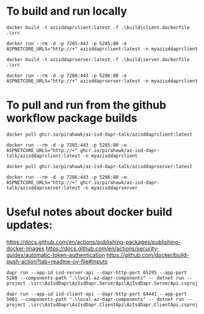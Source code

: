 # To build and run locally

```
docker build -t azisddaprclient:latest -f .\build\client.dockerfile .\src

docker run --rm -d -p 7285:443 -p 5285:80 -e ASPNETCORE_URLS="http://+" azisddaprclient:latest -n myazisddaprclient

docker build -t azisddaprserver:latest -f .\build\server.dockerfile .\src

docker run --rm -d -p 7286:443 -p 5286:80 -e ASPNETCORE_URLS="http://+" azisddaprserver:latest -n myazisddaprclient

```


# To pull and run from the github workflow package builds

```
docker pull ghcr.io/pirahawk/az-isd-dapr-talk/azisddaprclient:latest

docker run --rm -d -p 7285:443 -p 5285:80 -e ASPNETCORE_URLS="http://+" ghcr.io/pirahawk/az-isd-dapr-talk/azisddaprclient:latest -n myazisddaprclient

docker pull ghcr.io/pirahawk/az-isd-dapr-talk/azisddaprserver:latest

docker run --rm -d -p 7286:443 -p 5286:80 -e ASPNETCORE_URLS="http://+" ghcr.io/pirahawk/az-isd-dapr-talk/azisddaprserver:latest -n myazisddaprserver
```


# Useful notes about docker build updates:
https://docs.github.com/en/actions/publishing-packages/publishing-docker-images
https://docs.github.com/en/actions/security-guides/automatic-token-authentication
https://github.com/docker/build-push-action?tab=readme-ov-file#inputs


```
dapr run --app-id isd-server-api --dapr-http-port 65295 --app-port 5280 --components-path ".\local-az-dapr-components" -- dotnet run --project .\src\AzIsdDapr\AzIsdDapr.ServerApi\AzIsdDapr.ServerApi.csproj

dapr run --app-id isd-client-api --dapr-http-port 64441 --app-port 5001 --components-path ".\local-az-dapr-components" -- dotnet run --project .\src\AzIsdDapr\AzIsdDapr.ClientApi\AzIsdDapr.ClientApi.csproj
```